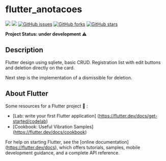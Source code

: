 # flutter_anotacoes

<img src="https://img.shields.io/static/v1?label=version&message=v1.0&color=success&style=flat"/> <img src="https://img.shields.io/static/v1?label=build&message=passing&color=success&style=flat"/>
<a href="https://github.com/Prof-Rodrigo-Silva/flutter_anotacoes/issues"><img alt="GitHub issues" src="https://img.shields.io/github/issues/Prof-Rodrigo-Silva/flutter_anotacoes"></a>
<a href="https://github.com/Prof-Rodrigo-Silva/flutter_anotacoes/network"><img alt="GitHub forks" src="https://img.shields.io/github/forks/Prof-Rodrigo-Silva/flutter_anotacoes"></a>
<a href="https://github.com/Prof-Rodrigo-Silva/flutter_anotacoes/stargazers"><img alt="GitHub stars" src="https://img.shields.io/github/stars/Prof-Rodrigo-Silva/flutter_anotacoes"></a>


**Project Status: under development** :warning:

## **Description**

Flutter design using sqliete, basic CRUD. Registration list with edit buttons and deletion directly on the card.

Next step is the implementation of a dismissible for deletion.

## **About Flutter**

Some resources for a Flutter project :hammer: :

- [Lab: write your first Flutter application] (https://flutter.dev/docs/get-started/codelab)
- [Cookbook: Useful Vibration Samples] (https://flutter.dev/docs/cookbook)

For help on starting Flutter, see the
[online documentation] (https://flutter.dev/docs), which offers tutorials,
samples, mobile development guidance, and a complete API reference.
